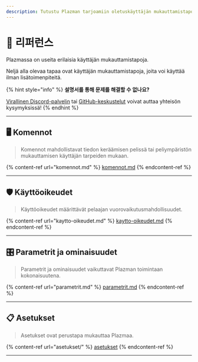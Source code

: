 ```yaml
---
description: Tutustu Plazman tarjoamiin oletuskäyttäjän mukauttamistapoihin.
---
```


# 📜 리퍼런스

Plazmassa on useita erilaisia käyttäjän mukauttamistapoja.

Neljä alla olevaa tapaa ovat käyttäjän mukauttamistapoja, joita voi käyttää ilman lisätoimenpiteitä.

{% hint style="info" %}
**설명서를 통해 문제를 해결할 수 없나요?**

[Virallinen Discord-palvelin](https://discord.gg/MmfC52K8A8) tai [GitHub-keskustelut](https://github.com/PlazmaMC/PlazmaBukkit/discussions) voivat auttaa yhteisön kysymyksissä!
{% endhint %}

***

## 🖥️ Komennot <a href="#id-1" id="id-1"></a>

> Komennot mahdollistavat tiedon keräämisen pelissä tai peliympäristön mukauttamisen käyttäjän tarpeiden mukaan.

{% content-ref url="komennot.md" %}
[komennot.md](komennot.md)
{% endcontent-ref %}

***

## 🛡️ Käyttöoikeudet <a href="#id-2" id="id-2"></a>

> Käyttöoikeudet määrittävät pelaajan vuorovaikutusmahdollisuudet.

{% content-ref url="kaytto-oikeudet.md" %}
[kaytto-oikeudet.md](kaytto-oikeudet.md)
{% endcontent-ref %}

***

## 🎛️ Parametrit ja ominaisuudet <a href="#id-3" id="id-3"></a>

> Parametrit ja ominaisuudet vaikuttavat Plazman toimintaan kokonaisuutena.

{% content-ref url="parametrit.md" %}
[parametrit.md](parametrit.md)
{% endcontent-ref %}

***

## 📋 Asetukset <a href="#id-4" id="id-4"></a>

> Asetukset ovat perustapa mukauttaa Plazmaa.

{% content-ref url="asetukset/" %}
[asetukset](asetukset/)
{% endcontent-ref %}

***
